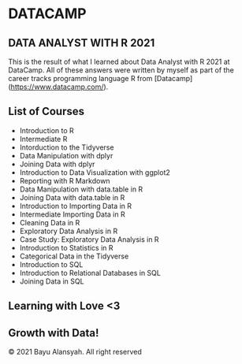 # DATACAMP 
## DATA ANALYST WITH R 2021

This is the result of what I learned about Data Analyst with R 2021 at DataCamp. All of these answers were written by myself as part of the career tracks programming language R from [Datacamp] (https://www.datacamp.com/).

## List of Courses
- Introduction to R
- Intermediate R
- Intorduction to the Tidyverse
- Data Manipulation with dplyr
- Joining Data with dplyr
- Introduction to Data Visualization with ggplot2
- Reporting with R Markdown
- Data Manipulation with data.table in R
- Joining Data with data.table in R
- Introduction to Importing Data in R
- Intermediate Importing Data in R
- Cleaning Data in R
- Exploratory Data Analysis in R
- Case Study: Exploratory Data Analysis in R
- Introduction to Statistics in R
- Categorical Data in the Tidyverse
- Introduction to SQL
- Introduction to Relational Databases in SQL
- Joining Data in SQL



## Learning with Love <3
## Growth with Data!

<div class="footer">
        &copy;  2021 Bayu Alansyah. All right reserved
</div>
